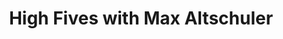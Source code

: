 ﻿---
title: High Fives with Max Altschuler
description: Ryan sits down and talks about being a sales hacker and hacking your sales career with Max Altschuler, VP of Marketing of Outreach, and CEO of SalesHacker.
coverImage: ./img/podcast/podcast-image-3.jpg
refLink: ter.li/8qkeqy

audioLinks: https://w.soundcloud.com/player/?url=https%3A%2F%2Fapi.soundcloud.com%2Ftracks%2F481936290&amp;auto_play=false&amp;show_artwork=true&amp;visual=true&amp;origin=twitter
webImage: ./img/podcast/video-img/image-5.png
---